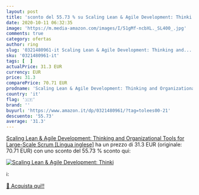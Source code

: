 ```yaml
---
layout: post
title: 'sconto del 55.73 % su Scaling Lean & Agile Development: Thinki  '
date: 2020-10-11 06:32:35
image: 'https://m.media-amazon.com/images/I/51gMf-ncbXL._SL400_.jpg'
comments: true
category: ofertas
author: ring
slug: '0321480961-it Scaling Lean & Agile Development: Thinking and...'
sku: '0321480961-it'
tags: [  ]
actualPrice: 31.3 EUR
currency: EUR
price: 31.3
comparePrice: 70.71 EUR
prodname: 'Scaling Lean & Agile Development: Thinking and Organizational Tools for Large-Scale Scrum [Lingua inglese]'
country: 'it'
flag: '🇮🇹'
brand: ''
buyurl: 'https://www.amazon.it/dp/0321480961/?tag=tolees00-21'
descuento: '55.73'
average: '31.3'
---
```


[Scaling Lean & Agile Development: Thinking and Organizational Tools for Large-Scale Scrum [Lingua inglese]](https://www.amazon.it/dp/0321480961/?tag=tolees00-21) ha un prezzo di 31.3 EUR (originale: 70.71 EUR) con uno sconto del 55.73 % sconto qui:

[![Scaling Lean & Agile Development: Thinki](https://m.media-amazon.com/images/I/51gMf-ncbXL._SL400_.jpg)](https://www.amazon.it/dp/0321480961/?tag=tolees00-21)

ℹ️:


[🛒 Acquista qui!!](https://www.amazon.it/dp/0321480961/?tag=tolees00-21)
